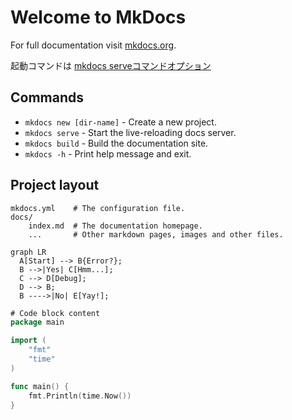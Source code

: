# Welcome to MkDocs

For full documentation visit [mkdocs.org](https://www.mkdocs.org).

起動コマンドは [mkdocs serveコマンドオプション](https://fig.io/manual/mkdocs/serve)

## Commands

* `mkdocs new [dir-name]` - Create a new project.
* `mkdocs serve` - Start the live-reloading docs server.
* `mkdocs build` - Build the documentation site.
* `mkdocs -h` - Print help message and exit.

## Project layout

    mkdocs.yml    # The configuration file.
    docs/
        index.md  # The documentation homepage.
        ...       # Other markdown pages, images and other files.

``` mermaid
graph LR
  A[Start] --> B{Error?};
  B -->|Yes| C[Hmm...];
  C --> D[Debug];
  D --> B;
  B ---->|No| E[Yay!];
```

```go title="main.go"
# Code block content
package main

import (
	"fmt"
	"time"
)

func main() {
	fmt.Println(time.Now())
}
```